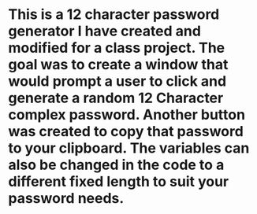 # This is a 12 character password generator I have created and modified for a class project. The goal was to create a window that would prompt a user to click and generate a random 12 Character complex password. Another button was created to copy that password to your clipboard. The variables can also be changed in the code to a different fixed length to suit your password needs. 


